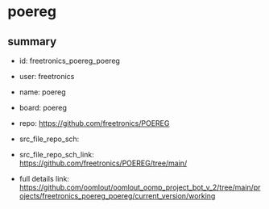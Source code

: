 # poereg
 
## summary 
* id: freetronics_poereg_poereg
* user: freetronics
* name: poereg
* board: poereg
* repo: https://github.com/freetronics/POEREG



* src_file_repo_sch: 
* src_file_repo_sch_link: https://github.com/freetronics/POEREG/tree/main/
* full details link: https://github.com/oomlout/oomlout_oomp_project_bot_v_2/tree/main/projects/freetronics_poereg_poereg/current_version/working  







